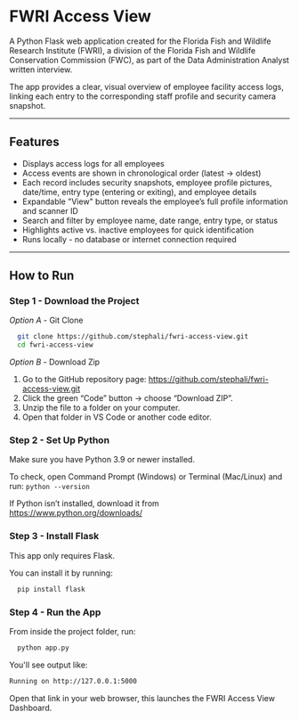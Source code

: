 # FWRI Access View

A Python Flask web application created for the Florida Fish and Wildlife Research Institute (FWRI), a division of the Florida Fish and Wildlife Conservation Commission (FWC), as part of the Data Administration Analyst written interview.  

The app provides a clear, visual overview of employee facility access logs, linking each entry to the corresponding staff profile and security camera snapshot.

---

## Features
- Displays access logs for all employees  
- Access events are shown in chronological order (latest → oldest)  
- Each record includes security snapshots, employee profile pictures, date/time, entry type (entering or exiting), and employee details  
- Expandable "View" button reveals the employee’s full profile information and scanner ID  
- Search and filter by employee name, date range, entry type, or status  
- Highlights active vs. inactive employees for quick identification  
- Runs locally - no database or internet connection required  


---

## How to Run

### Step 1 - Download the Project
*Option A* - Git Clone
```bash
  git clone https://github.com/stephali/fwri-access-view.git
  cd fwri-access-view
```
*Option B* - Download Zip 
1. Go to the GitHub repository page: https://github.com/stephali/fwri-access-view.git
2. Click the green “Code” button → choose “Download ZIP”.
3. Unzip the file to a folder on your computer.
4. Open that folder in VS Code or another code editor.

### Step 2 - Set Up Python
Make sure you have Python 3.9 or newer installed.

To check, open Command Prompt (Windows) or Terminal (Mac/Linux) and run:
  ``python --version``
  
If Python isn’t installed, download it from https://www.python.org/downloads/   

### Step 3 -  Install Flask
This app only requires Flask.  

You can install it by running:
```bash
  pip install flask
```
### Step 4 -  Run the App
From inside the project folder, run:
```bash
  python app.py
```
You'll see output like:
```bash
Running on http://127.0.0.1:5000
```
Open that link in your web browser, this launches the FWRI Access View Dashboard.
  
